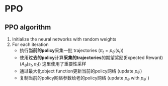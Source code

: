 # PPO

## PPO algorithm
1. Initialize the neural networks with random weights
2. For each iteration
   - 执行**当前的policy**采集一批 trajectories ($\pi_t = p_{\theta^\prime}(s_t)$)
   - 使用**过去的policy**计算**采集的trajectories**的期望奖励(Expected Reward) ($A_\theta(s_t, a_t)$) 这里使用了重要性采样
   - 通过最大化object function更新当前的policy网络 (update $p_{\theta^\prime}$)
   - 复制当前的policy网络参数给老的policy网络 (update $p_{\theta}$ with $p_{\theta^\prime}$ )